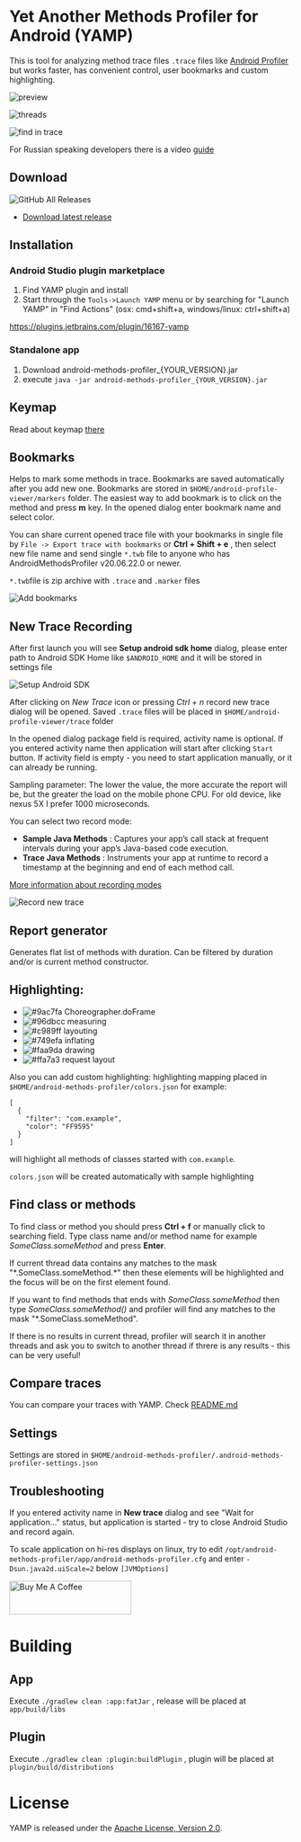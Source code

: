 # Yet Another Methods Profiler for Android (YAMP)
This is tool for analyzing method trace files `.trace` files like [Android Profiler](https://developer.android.com/studio/profile/android-profiler) but works faster, has convenient control, user bookmarks and custom highlighting.

![preview](docs/assets/preview.png)

![threads](docs/assets/threads-list.png)

![find in trace](docs/assets/find.png)

For Russian speaking developers there is a video [guide](https://youtu.be/epJNlw6ez-A)

## Download
![GitHub All Releases](https://img.shields.io/github/downloads/Grigory-Rylov/android-methods-profiler/total?color=%234caf50&style=for-the-badge)  
- [Download latest release](https://github.com/Grigory-Rylov/android-methods-profiler/releases)

## Installation
### Android Studio plugin marketplace
1. Find YAMP plugin and install
2. Start through the `Tools->Launch YAMP` menu or 
by searching for "Launch YAMP" in "Find Actions" (osx: cmd+shift+a, windows/linux: ctrl+shift+a) 

https://plugins.jetbrains.com/plugin/16167-yamp

### Standalone app
1. Download android-methods-profiler_{YOUR_VERSION}.jar
2. execute `java -jar android-methods-profiler_{YOUR_VERSION}.jar`

## Keymap
Read about keymap [there](docs/KEYMAP.MD)

## Bookmarks
Helps to mark some methods in trace.
Bookmarks are saved automatically after you add new one.
Bookmarks are stored in `$HOME/android-profile-viewer/markers` folder.
The easiest way to add bookmark is to click on the method and press **m** key.
In the opened dialog enter bookmark name and select color.

You can share current opened trace file with your bookmarks in single 
file by `File -> Export trace with bookmarks` or **Ctrl + Shift + e** , 
then select new file name and send single `*.twb` file to anyone 
who has AndroidMethodsProfiler v20.06.22.0 or newer.

`*.twb`file is zip archive with `.trace` and `.marker` files

![Add bookmarks](docs/assets/add_bookmark.png)

## New Trace Recording
After first launch you will see **Setup android sdk home** dialog, please 
enter path to Android SDK Home like `$ANDROID_HOME` and it will be stored in settings file

![Setup Android SDK](docs/assets/setup.png)

After clicking on *New Trace* icon or pressing *Ctrl + n* record new trace dialog will be opened.
Saved `.trace` files will be placed in `$HOME/android-profile-viewer/trace` folder

In the opened dialog package field is required, activity name is optional.
If you entered activity name then application will start after clicking `Start` button.
If activity field is empty - you need to start application manually, or it can already be running.

Sampling parameter: The lower the value, the more accurate the report will be, but the greater the load on the mobile phone CPU. For old device, like nexus 5X I prefer 1000 microseconds.
 
You can select two record mode: 
- **Sample Java Methods** : Captures your app’s call stack at frequent intervals during your app’s Java-based code execution.
- **Trace Java Methods** : Instruments your app at runtime to record a timestamp at the beginning and end of each method call.

[More information about recording modes](https://developer.android.com/studio/profile/cpu-profiler#configurations)

![Record new trace](docs/assets/record_new_trace.png)

## Report generator
Generates flat list of methods with duration. Can be filtered by duration and/or is current method constructor.

## Highlighting: 
- ![#9ac7fa](https://placehold.it/20/9ac7fa?text=+) Choreographer.doFrame
- ![#96dbcc](https://placehold.it/20/96dbcc?text=+) measuring
- ![#c989ff](https://placehold.it/20/c989ff?text=+) layouting
- ![#749efa](https://placehold.it/20/749efa?text=+) inflating
- ![#faa9da](https://placehold.it/20/faa9da?text=+) drawing
- ![#ffa7a3](https://placehold.it/20/ffa7a3?text=+) request layout

Also you can add custom highlighting:
highlighting mapping placed in `$HOME/android-methods-profiler/colors.json`
for example:
```
[
  {
    "filter": "com.example",
    "color": "FF9595"
  }
]
```
will highlight all methods of classes started with `com.example`.

`colors.json` will be created automatically with sample highlighting

## Find class or methods
To find class or method you should press **Ctrl + f** or manually click to searching field.
Type class name and/or method name for example *SomeClass.someMethod* and press **Enter**.  

If current thread data contains any matches to the mask "\*.SomeClass.someMethod.\*" then these elements will be highlighted and the focus will be on the first element found.  

If you want to find methods that ends with *SomeClass.someMethod* then type *SomeClass.someMethod()* and profiler will find any matches to the mask "\*.SomeClass.someMethod".  

If there is no results in current thread, profiler will search it in another threads and ask you to switch to another thread if threre is any results - this can be very useful!

## Compare traces
You can compare your traces with YAMP. Check [README.md](core/src/main/java/com/github/grishberg/profiler/comparator/README.md)

## Settings
Settings are stored in `$HOME/android-methods-profiler/.android-methods-profiler-settings.json`

## Troubleshooting
If you entered activity name in **New trace** dialog and see "Wait for application..." status, but application is started - try to close Android Studio and record again.

To scale application on hi-res displays on linux, try to edit `/opt/android-methods-profiler/app/android-methods-profiler.cfg` and enter `-Dsun.java2d.uiScale=2` below `[JVMOptions]`

<a href="https://www.buymeacoffee.com/grishberg" target="_blank"><img src="https://cdn.buymeacoffee.com/buttons/v2/default-blue.png" alt="Buy Me A Coffee" style="height: 60px !important;width: 217px !important;" ></a>

# Building
## App
Execute `./gradlew clean :app:fatJar` , release will be placed at `app/build/libs`

## Plugin
Execute `./gradlew clean :plugin:buildPlugin` , plugin will be placed at `plugin/build/distributions`

# License

YAMP is released under the [Apache License, Version 2.0](LICENSE.txt).
